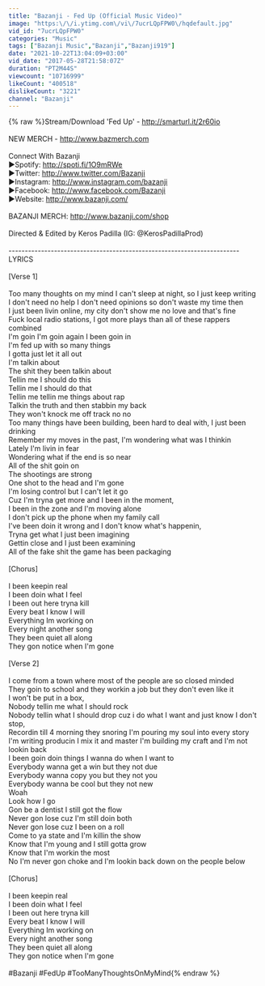 ```yaml
---
title: "Bazanji - Fed Up (Official Music Video)"
image: "https:\/\/i.ytimg.com\/vi\/7ucrLQpFPW0\/hqdefault.jpg"
vid_id: "7ucrLQpFPW0"
categories: "Music"
tags: ["Bazanji Music","Bazanji","Bazanji919"]
date: "2021-10-22T13:04:09+03:00"
vid_date: "2017-05-28T21:58:07Z"
duration: "PT2M44S"
viewcount: "10716999"
likeCount: "400518"
dislikeCount: "3221"
channel: "Bazanji"
---
```

{% raw %}Stream/Download 'Fed Up' - <a rel="nofollow" target="blank" href="http://smarturl.it/2r60io">http://smarturl.it/2r60io</a><br /><br />NEW MERCH - <a rel="nofollow" target="blank" href="http://www.bazmerch.com">http://www.bazmerch.com</a><br /><br />Connect With Bazanji<br />►Spotify: <a rel="nofollow" target="blank" href="http://spoti.fi/1O9mRWe">http://spoti.fi/1O9mRWe</a><br />►Twitter: <a rel="nofollow" target="blank" href="http://www.twitter.com/Bazanji">http://www.twitter.com/Bazanji</a><br />►Instagram: <a rel="nofollow" target="blank" href="http://www.instagram.com/bazanji">http://www.instagram.com/bazanji</a><br />►Facebook: <a rel="nofollow" target="blank" href="http://www.facebook.com/Bazanji">http://www.facebook.com/Bazanji</a><br />►Website: <a rel="nofollow" target="blank" href="http://www.bazanji.com/">http://www.bazanji.com/</a><br /><br />BAZANJI MERCH: <a rel="nofollow" target="blank" href="http://www.bazanji.com/shop">http://www.bazanji.com/shop</a><br /><br />Directed &amp; Edited by Keros Padilla (IG: @KerosPadillaProd)<br /><br />-----------------------------------------------------------------------<br />LYRICS<br /><br />[Verse 1]<br /><br />Too many thoughts on my mind I can't sleep at night, so I just keep writing <br />I don't need no help I don't need opinions so don't waste my time then <br />I just been livin online, my city don't show me no love and that's fine<br />Fuck local radio stations, I got more plays than all of these rappers combined<br />I'm goin I'm goin again I been goin in<br />I'm fed up with so many things<br />I gotta just let it all out<br />I'm talkin about<br />The shit they been talkin about<br />Tellin me I should do this <br />Tellin me I should do that<br />Tellin me tellin me things about rap <br />Talkin the truth and then stabbin my back<br />They won't knock me off track no no<br />Too many things have been building, been hard to deal with, I just been drinking<br />Remember my moves in the past, I'm wondering what was I thinkin<br />Lately I'm livin in fear<br />Wondering what if the end is so near<br />All of the shit goin on<br />The shootings are strong<br />One shot to the head and I'm gone<br />I'm losing control but I can't let it go <br />Cuz I'm tryna get more and I been in the moment, <br />I been in the zone and I'm moving alone <br />I don't pick up the phone when my family call <br />I've been doin it wrong and I don't know what's happenin,<br />Tryna get what I just been imagining<br />Gettin close and I just been examining<br />All of the fake shit the game has been packaging<br /><br />[Chorus]<br /><br />I been keepin real<br />I been doin what I feel<br />I been out here tryna kill<br />Every beat I know I will<br />Everything Im working on <br />Every night another song<br />They been quiet all along<br />They gon notice when I'm gone<br /><br />[Verse 2]<br /><br />I come from a town where most of the people are so closed minded <br />They goin to school and they workin a job but they don't even like it<br />I won't be put in a box,<br />Nobody tellin me what I should rock<br />Nobody tellin what I should drop cuz i do what I want and just know I don't stop,<br />Recordin till 4 morning they snoring I'm pouring my soul into every story <br />I'm writing producin I mix it and master I'm building my craft and I'm not lookin back <br />I been goin doin things I wanna do when I want to<br />Everybody wanna get a win but they not due<br />Everybody wanna copy you but they not you<br />Everybody wanna be cool but they not new <br />Woah<br />Look how I go<br />Gon be a dentist I still got the flow<br />Never gon lose cuz I'm still doin both<br />Never gon lose cuz I been on a roll<br />Come to ya state and I'm killin the show <br />Know that I'm young and I still gotta grow<br />Know that I'm workin the most <br />No I'm never gon choke and I'm lookin back down on the people below<br /><br />[Chorus]<br /><br />I been keepin real<br />I been doin what I feel<br />I been out here tryna kill<br />Every beat I know I will<br />Everything Im working on <br />Every night another song<br />They been quiet all along<br />They gon notice when I'm gone<br /><br />#Bazanji #FedUp #TooManyThoughtsOnMyMind{% endraw %}

